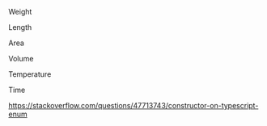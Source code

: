 

Weight

Length

Area

Volume

Temperature

Time

https://stackoverflow.com/questions/47713743/constructor-on-typescript-enum
